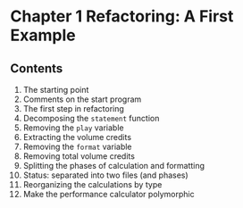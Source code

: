 # Chapter 1 Refactoring: A First Example

## Contents

1. The starting point
2. Comments on the start program
3. The first step in refactoring
4. Decomposing the `statement` function
5. Removing the `play` variable
6. Extracting the volume credits
7. Removing the `format` variable
8. Removing total volume credits
9. Splitting the phases of calculation and formatting
10. Status: separated into two files (and phases)
11. Reorganizing the calculations by type
12. Make the performance calculator polymorphic